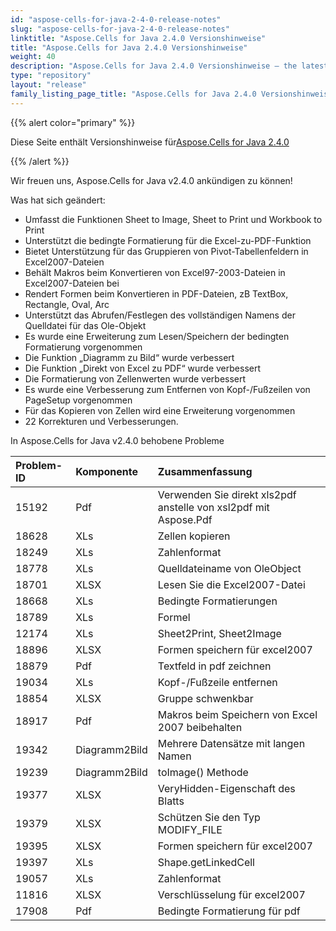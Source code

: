 ```yaml
---
id: "aspose-cells-for-java-2-4-0-release-notes"
slug: "aspose-cells-for-java-2-4-0-release-notes"
linktitle: "Aspose.Cells for Java 2.4.0 Versionshinweise"
title: "Aspose.Cells for Java 2.4.0 Versionshinweise"
weight: 40
description: "Aspose.Cells for Java 2.4.0 Versionshinweise – the latest updates and fixes."
type: "repository"
layout: "release"
family_listing_page_title: "Aspose.Cells for Java 2.4.0 Versionshinweise"
---
```

{{% alert color="primary" %}} 

 Diese Seite enthält Versionshinweise für[Aspose.Cells for Java 2.4.0](https://releases.aspose.com/cells/java/new-releases/aspose.cells-for-java-2.4.0/)

{{% /alert %}} 

 Wir freuen uns, Aspose.Cells for Java v2.4.0 ankündigen zu können!

 Was hat sich geändert:

- Umfasst die Funktionen Sheet to Image, Sheet to Print und Workbook to Print
- Unterstützt die bedingte Formatierung für die Excel-zu-PDF-Funktion
- Bietet Unterstützung für das Gruppieren von Pivot-Tabellenfeldern in Excel2007-Dateien
- Behält Makros beim Konvertieren von Excel97-2003-Dateien in Excel2007-Dateien bei
- Rendert Formen beim Konvertieren in PDF-Dateien, zB TextBox, Rectangle, Oval, Arc
- Unterstützt das Abrufen/Festlegen des vollständigen Namens der Quelldatei für das Ole-Objekt
- Es wurde eine Erweiterung zum Lesen/Speichern der bedingten Formatierung vorgenommen
- Die Funktion „Diagramm zu Bild“ wurde verbessert
- Die Funktion „Direkt von Excel zu PDF“ wurde verbessert
- Die Formatierung von Zellenwerten wurde verbessert
- Es wurde eine Verbesserung zum Entfernen von Kopf-/Fußzeilen von PageSetup vorgenommen
- Für das Kopieren von Zellen wird eine Erweiterung vorgenommen
- 22 Korrekturen und Verbesserungen.

 In Aspose.Cells for Java v2.4.0 behobene Probleme

|**Problem-ID** |**Komponente** |**Zusammenfassung** |
|:- |:- |:- |
|15192 | Pdf| Verwenden Sie direkt xls2pdf anstelle von xsl2pdf mit Aspose.Pdf|
|18628 | XLs| Zellen kopieren|
|18249 | XLs| Zahlenformat|
|18778 | XLs| Quelldateiname von OleObject|
|18701 | XLSX| Lesen Sie die Excel2007-Datei|
|18668 | XLs| Bedingte Formatierungen|
|18789 | XLs| Formel|
|12174 | XLs| Sheet2Print, Sheet2Image|
|18896 | XLSX| Formen speichern für excel2007|
|18879 | Pdf| Textfeld in pdf zeichnen|
|19034 | XLs| Kopf-/Fußzeile entfernen|
|18854 | XLSX| Gruppe schwenkbar|
|18917 | Pdf| Makros beim Speichern von Excel 2007 beibehalten|
|19342 | Diagramm2Bild| Mehrere Datensätze mit langen Namen|
|19239 | Diagramm2Bild| toImage() Methode|
|19377 | XLSX| VeryHidden-Eigenschaft des Blatts|
|19379 | XLSX| Schützen Sie den Typ MODIFY_FILE|
|19395 | XLSX| Formen speichern für excel2007|
|19397 | XLs| Shape.getLinkedCell|
|19057 | XLs| Zahlenformat|
|11816 | XLSX| Verschlüsselung für excel2007|
|17908 | Pdf| Bedingte Formatierung für pdf|

